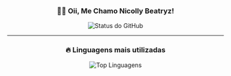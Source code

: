 <div align="center">

### 👩‍💻 Oii, Me Chamo Nicolly Beatryz!

![Status do GitHub](https://github-readme-stats.vercel.app/api?username=Nicolly20032003&show_icons=true&theme=radical&title_color=ff61ef&icon_color=00ffe5&text_color=ffffff&bg_color=0d1117&hide=prs)

---

### 🔥 Linguagens mais utilizadas

![Top Linguagens](https://github-readme-stats.vercel.app/api/top-langs/?username=Nicolly20032003&layout=compact&theme=radical&title_color=00ffe5&text_color=ffffff&bg_color=0d1117)

</div>
